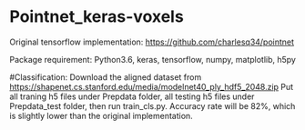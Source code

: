 # Pointnet_keras-voxels

Original tensorflow implementation: https://github.com/charlesq34/pointnet

Package requirement: Python3.6, keras, tensorflow, numpy, matplotlib, h5py

#Classification:
Download the aligned dataset from https://shapenet.cs.stanford.edu/media/modelnet40_ply_hdf5_2048.zip Put all traning h5 files under Prepdata folder, all testing h5 files under Prepdata_test folder, then run train_cls.py. Accuracy rate will be 82%, which is slightly lower than the original implementation.
